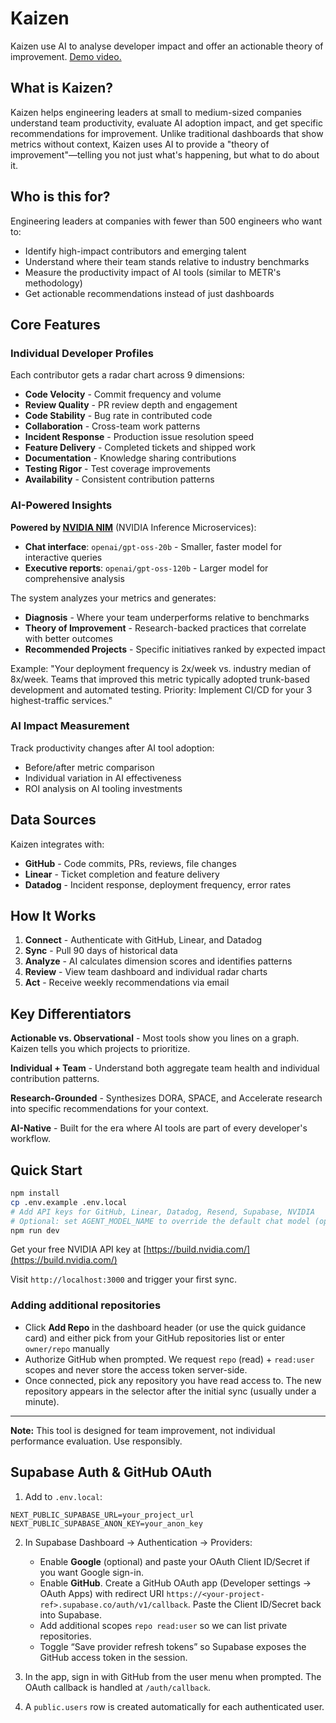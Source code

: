 # Kaizen
Kaizen use AI to analyse developer impact and offer an actionable theory of improvement. [Demo video.](https://www.loom.com/share/2616eeba1ae842a4b47d912505e43bed?sid=96108167-f381-49a5-8e41-3a8a4537f338)

## What is Kaizen?

Kaizen helps engineering leaders at small to medium-sized companies understand team productivity, evaluate AI adoption impact, and get specific recommendations for improvement. Unlike traditional dashboards that show metrics without context, Kaizen uses AI to provide a "theory of improvement"—telling you not just what's happening, but what to do about it.

## Who is this for?

Engineering leaders at companies with fewer than 500 engineers who want to:
- Identify high-impact contributors and emerging talent
- Understand where their team stands relative to industry benchmarks
- Measure the productivity impact of AI tools (similar to METR's methodology)
- Get actionable recommendations instead of just dashboards

## Core Features

### Individual Developer Profiles
Each contributor gets a radar chart across 9 dimensions:
- **Code Velocity** - Commit frequency and volume
- **Review Quality** - PR review depth and engagement
- **Code Stability** - Bug rate in contributed code
- **Collaboration** - Cross-team work patterns
- **Incident Response** - Production issue resolution speed
- **Feature Delivery** - Completed tickets and shipped work
- **Documentation** - Knowledge sharing contributions
- **Testing Rigor** - Test coverage improvements
- **Availability** - Consistent contribution patterns

### AI-Powered Insights

**Powered by [NVIDIA NIM](https://build.nvidia.com/)** (NVIDIA Inference Microservices):
- **Chat interface**: `openai/gpt-oss-20b` - Smaller, faster model for interactive queries
- **Executive reports**: `openai/gpt-oss-120b` - Larger model for comprehensive analysis

The system analyzes your metrics and generates:
- **Diagnosis** - Where your team underperforms relative to benchmarks
- **Theory of Improvement** - Research-backed practices that correlate with better outcomes
- **Recommended Projects** - Specific initiatives ranked by expected impact

Example: "Your deployment frequency is 2x/week vs. industry median of 8x/week. Teams that improved this metric typically adopted trunk-based development and automated testing. Priority: Implement CI/CD for your 3 highest-traffic services."

### AI Impact Measurement
Track productivity changes after AI tool adoption:
- Before/after metric comparison
- Individual variation in AI effectiveness
- ROI analysis on AI tooling investments

## Data Sources

Kaizen integrates with:
- **GitHub** - Code commits, PRs, reviews, file changes
- **Linear** - Ticket completion and feature delivery
- **Datadog** - Incident response, deployment frequency, error rates

## How It Works

1. **Connect** - Authenticate with GitHub, Linear, and Datadog
2. **Sync** - Pull 90 days of historical data
3. **Analyze** - AI calculates dimension scores and identifies patterns
4. **Review** - View team dashboard and individual radar charts
5. **Act** - Receive weekly recommendations via email

## Key Differentiators

**Actionable vs. Observational** - Most tools show you lines on a graph. Kaizen tells you which projects to prioritize.

**Individual + Team** - Understand both aggregate team health and individual contribution patterns.

**Research-Grounded** - Synthesizes DORA, SPACE, and Accelerate research into specific recommendations for your context.

**AI-Native** - Built for the era where AI tools are part of every developer's workflow.

## Quick Start

```bash
npm install
cp .env.example .env.local
# Add API keys for GitHub, Linear, Datadog, Resend, Supabase, NVIDIA
# Optional: set AGENT_MODEL_NAME to override the default chat model (openai/gpt-oss-20b)
npm run dev
```

Get your free NVIDIA API key at [https://build.nvidia.com/](https://build.nvidia.com/)

Visit `http://localhost:3000` and trigger your first sync.

### Adding additional repositories

- Click **Add Repo** in the dashboard header (or use the quick guidance card) and either pick from your GitHub repositories list or enter `owner/repo` manually
- Authorize GitHub when prompted. We request `repo` (read) + `read:user` scopes and never store the access token server-side.
- Once connected, pick any repository you have read access to. The new repository appears in the selector after the initial sync (usually under a minute).

---

**Note:** This tool is designed for team improvement, not individual performance evaluation. Use responsibly.

## Supabase Auth & GitHub OAuth

1. Add to `.env.local`:

```
NEXT_PUBLIC_SUPABASE_URL=your_project_url
NEXT_PUBLIC_SUPABASE_ANON_KEY=your_anon_key
```

2. In Supabase Dashboard → Authentication → Providers:
   - Enable **Google** (optional) and paste your OAuth Client ID/Secret if you want Google sign-in.
   - Enable **GitHub**. Create a GitHub OAuth app (Developer settings → OAuth Apps) with redirect URI `https://<your-project-ref>.supabase.co/auth/v1/callback`. Paste the Client ID/Secret back into Supabase.
   - Add additional scopes `repo read:user` so we can list private repositories.
   - Toggle “Save provider refresh tokens” so Supabase exposes the GitHub access token in the session.

3. In the app, sign in with GitHub from the user menu when prompted. The OAuth callback is handled at `/auth/callback`.

4. A `public.users` row is created automatically for each authenticated user.
